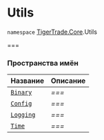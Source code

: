 # Utils

`namespace` [TigerTrade.Core](../).Utils

\===

### Пространства имён

| Название              | Описание |
| --------------------- | -------- |
| [`Binary`](binary/)   | _===_    |
| [`Config`](config/)   | _===_    |
| [`Logging`](logging/) | _===_    |
| [`Time`](time/)       | _===_    |
